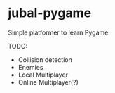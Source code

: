 jubal-pygame
=======================

Simple platformer to learn Pygame

TODO:
+ Collision detection
+ Enemies
+ Local Multiplayer
+ Online Multiplayer(?)
